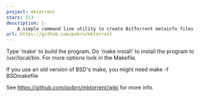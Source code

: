 ```yaml
---
project: mktorrent
stars: 513
description: |-
    A simple command line utility to create BitTorrent metainfo files
url: https://github.com/pobrn/mktorrent
---
```


Type 'make' to build the program.
Do 'make install' to install the program to /usr/local/bin.
For more options look in the Makefile.

If you use an old version of BSD's make, you might need
make -f BSDmakefile

See https://github.com/pobrn/mktorrent/wiki for more info.

